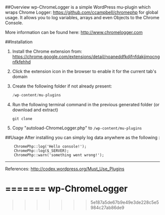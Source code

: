 
##Overview
wp-ChromeLogger is a simple WordPress mu-plugin which wraps Chrome Logger: 
https://github.com/ccampbell/chromephp for global usage.
It allows you to log variables, arrays and even Objects to the Chrome Console.

More information can be found here:
http://www.chromelogger.com


##Installation
1. Install the Chrome extension from: https://chrome.google.com/extensions/detail/noaneddfkdjfnfdakjjmocngnfkfehhd
2. Click the extension icon in the browser to enable it for the current tab's domain

3. Create the following folder if not already present:

    ```PHP
    /wp-content/mu-plugins
    ```
4. Run the following terminal command in the previous generated folder (or download and extract)

    ```
    git clone 
    ```

5. Copy "autoload-ChromeLogger.php" to ```/wp-content/mu-plugins```


##Usage 
After installing you can simply log data anywhere as the following :

```
    ChromePhp::log('Hello console!');
    ChromePhp::log($_SERVER);
    ChromePhp::warn('something went wrong!');
``` 

--------------

References:
http://codex.wordpress.org/Must_Use_Plugins


=======
wp-ChromeLogger
===============
>>>>>>> 5e187a5de67b9e49e3de228c5e5984c27ab86de9
